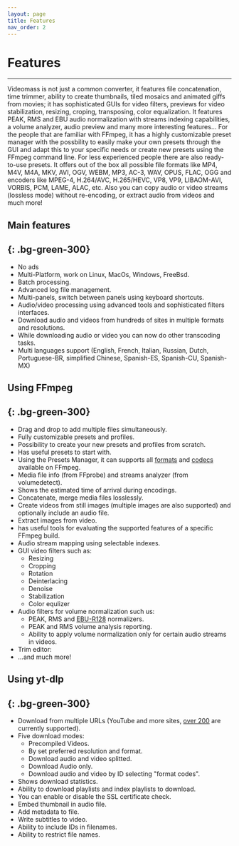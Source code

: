 ```yaml
---
layout: page
title: Features
nav_order: 2
---
```

# Features
---

Videomass is not just a common converter, it features file concatenation, time 
trimmer, ability to create thumbnails, tiled mosaics and animated giffs from movies; 
it has sophisticated GUIs for video filters, previews for video stabilization, 
resizing, croping, transposing, color equalization. It features PEAK, RMS and EBU 
audio normalization with streams indexing capabilities, a volume analyzer, audio 
preview and many more interesting features...
For the people that are familiar with FFmpeg, it has a highly customizable preset 
manager with the possbility to easily make your own presets through the GUI and 
adapt this to your specific needs or create new presets using the FFmpeg command line. 
For less experienced people there are also ready-to-use presets.
It offers out of the box all possible file formats like MP4, M4V, M4A, MKV, AVI, 
OGV, WEBM, MP3, AC-3, WAV, OPUS, FLAC, OGG and encoders like MPEG-4, H.264/AVC, 
H.265/HEVC, VP8, VP9, LIBAOM-AVI, VORBIS, PCM, LAME, ALAC, etc.
Also you can copy audio or video streams (lossless mode) without re-encoding, or 
extract audio from videos and much more!

## Main features
{: .bg-green-300}
---
- No ads
- Multi-Platform, work on Linux, MacOs, Windows, FreeBsd.
- Batch processing.
- Advanced log file management.
- Multi-panels, switch between panels using keyboard shortcuts.
- Audio/video processing using advanced tools and sophisticated filters interfaces.
- Download audio and videos from hundreds of sites in multiple formats and resolutions.
- While downloading audio or video you can now do other transcoding tasks.
- Multi languages support (English, French, Italian, Russian, Dutch, Portuguese-BR, simplified Chinese, Spanish-ES, Spanish-CU, Spanish-MX)


## Using FFmpeg
{: .bg-green-300}
---
- Drag and drop to add multiple files simultaneously.
- Fully customizable presets and profiles.
- Possibility to create your new presets and profiles from scratch.
- Has useful presets to start with.
- Using the Presets Manager, it can supports all [formats](https://ffmpeg.org/ffmpeg-formats.html) and [codecs](https://ffmpeg.org/ffmpeg-codecs.html) available on FFmpeg.
- Media file info (from FFprobe) and streams analyzer (from volumedetect).
- Shows the estimated time of arrival during encodings.
- Concatenate, merge media files losslessly.
- Create videos from still images (multiple images are also supported) and optionally include an audio file.
- Extract images from video.
- has useful tools for evaluating the supported features of a specific FFmpeg build.
- Audio stream mapping using selectable indexes.
- GUI video filters such as:
    - Resizing 
    - Cropping
    - Rotation
    - Deinterlacing
    - Denoise
    - Stabilization
    - Color equlizer
- Audio filters for volume normalization such us:
    - PEAK, RMS and [EBU-R128](http://ffmpeg.org/ffmpeg-filters.html#loudnorm) normalizers.
    - PEAK and RMS volume analysis reporting.
    - Ability to apply volume normalization only for certain audio streams in videos.
- Trim editor:
- ...and much more!

## Using yt-dlp
{: .bg-green-300}
---
- Download from multiple URLs (YouTube and more sites, [over 200](http://ytdl-org.github.io/youtube-dl/supportedsites.html) are currently supported).
- Five download modes:
    - Precompiled Videos.
    - By set preferred resolution and format.
    - Download audio and video splitted.
    - Download Audio only.
    - Download audio and video by ID selecting "format codes".
- Shows download statistics.
- Ability to download playlists and index playlists to download.
- You can enable or disable the SSL certificate check.
- Embed thumbnail in audio file.
- Add metadata to file.
- Write subtitles to video.
- Ability to include IDs in filenames.
- Ability to restrict file names.

